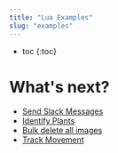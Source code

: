 ```yaml
---
title: "Lua Examples"
slug: "examples"
---
```


* toc
{:toc}

# What's next?

 * [Send Slack Messages](examples/send-slack-messages.md)
 * [Identify Plants](examples/identify-plants.md)
 * [Bulk delete all images](examples/bulk-delete-all-images.md)
 * [Track Movement](examples/track-movement.md)
